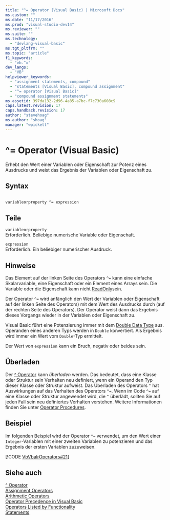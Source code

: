 ```yaml
---
title: "^= Operator (Visual Basic) | Microsoft Docs"
ms.custom: ""
ms.date: "11/17/2016"
ms.prod: "visual-studio-dev14"
ms.reviewer: ""
ms.suite: ""
ms.technology: 
  - "devlang-visual-basic"
ms.tgt_pltfrm: ""
ms.topic: "article"
f1_keywords: 
  - "vb.^="
dev_langs: 
  - "VB"
helpviewer_keywords: 
  - "assignment statements, compound"
  - "statements [Visual Basic], compound assignment"
  - "^= operator [Visual Basic]"
  - "compound assignment statements"
ms.assetid: 397da132-2d96-4a85-a7bc-f7c730a608c9
caps.latest.revision: 17
caps.handback.revision: 17
author: "stevehoag"
ms.author: "shoag"
manager: "wpickett"
---
```

# ^= Operator (Visual Basic)
Erhebt den Wert einer Variablen oder Eigenschaft zur Potenz eines Ausdrucks und weist das Ergebnis der Variablen oder Eigenschaft zu.  
  
## Syntax  
  
```  
  
variableorproperty ^= expression  
```  
  
## Teile  
 `variableorproperty`  
 Erforderlich.  Beliebige numerische Variable oder Eigenschaft.  
  
 `expression`  
 Erforderlich.  Ein beliebiger numerischer Ausdruck.  
  
## Hinweise  
 Das Element auf der linken Seite des Operators `^=` kann eine einfache Skalarvariable, eine Eigenschaft oder ein Element eines Arrays sein.  Die Variable oder die Eigenschaft kann nicht [ReadOnly](../../../visual-basic/language-reference/modifiers/readonly.md)sein.  
  
 Der Operator `^=` wird anfänglich den Wert der Variablen oder Eigenschaft auf der linken Seite des Operators\) mit dem Wert des Ausdrucks durch \(auf der rechten Seite des Operators\).  Der Operator weist dann das Ergebnis dieses Vorgangs wieder in der Variablen oder Eigenschaft zu.  
  
 Visual Basic führt eine Potenzierung immer mit dem [Double Data Type](../../../visual-basic/language-reference/data-types/double-data-type.md) aus.  Operanden eines anderen Typs werden in `Double` konvertiert. Als Ergebnis wird immer ein Wert vom `Double`\-Typ ermittelt.  
  
 Der Wert von `expression` kann ein Bruch, negativ oder beides sein.  
  
## Überladen  
 Der [^ Operator](../../../visual-basic/language-reference/operators/exponentiation-operator.md) kann *überladen* werden. Das bedeutet, dass eine Klasse oder Struktur sein Verhalten neu definiert, wenn ein Operand den Typ dieser Klasse oder Struktur aufweist.  Das Überladen des Operators `^` hat Auswirkungen auf das Verhalten des Operators `^=`.  Wenn im Code `^=` auf eine Klasse oder Struktur angewendet wird, die `^` überlädt, sollten Sie auf jeden Fall sein neu definiertes Verhalten verstehen.  Weitere Informationen finden Sie unter [Operator Procedures](../../../visual-basic/programming-guide/language-features/procedures/operator-procedures.md).  
  
## Beispiel  
 Im folgenden Beispiel wird der Operator `^=` verwendet, um den Wert einer `Integer`\-Variablen mit einer zweiten Variablen zu potenzieren und das Ergebnis der ersten Variablen zuzuweisen.  
  
 [!CODE [VbVbalrOperators#21](../CodeSnippet/VS_Snippets_VBCSharp/VbVbalrOperators#21)]  
  
## Siehe auch  
 [^ Operator](../../../visual-basic/language-reference/operators/exponentiation-operator.md)   
 [Assignment Operators](../../../visual-basic/language-reference/operators/assignment-operators.md)   
 [Arithmetic Operators](../../../visual-basic/language-reference/operators/arithmetic-operators.md)   
 [Operator Precedence in Visual Basic](../../../visual-basic/language-reference/operators/operator-precedence.md)   
 [Operators Listed by Functionality](../../../visual-basic/language-reference/operators/operators-listed-by-functionality.md)   
 [Statements](../../../visual-basic/programming-guide/language-features/statements.md)